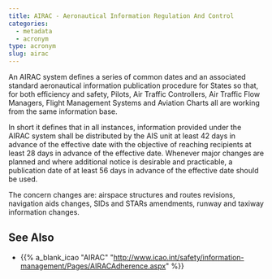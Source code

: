 ```yaml
---
title: AIRAC - Aeronautical Information Regulation And Control
categories:
  - metadata
  - acronym
type: acronym
slug: airac
---
```


An AIRAC system defines a series of common dates and an associated standard
aeronautical information publication procedure for States so that,
for both efficiency and safety, Pilots, Air Traffic Controllers,
Air Traffic Flow Managers, Flight Management Systems and Aviation Charts all are
working from the same information base.

In short it defines that in all instances, information provided under the AIRAC system
shall be distributed by the AIS unit at least 42 days in advance of the effective date
with the objective of reaching recipients at least 28 days in advance of the effective date.
Whenever major changes are planned and where additional notice is desirable and practicable,
a publication date of at least 56 days in advance of the effective date should be used.

The concern changes are: airspace structures and routes revisions, navigation aids changes,
SIDs and STARs amendments, runway and taxiway information changes.


## See Also

* {{% a_blank_icao "AIRAC" "http://www.icao.int/safety/information-management/Pages/AIRACAdherence.aspx" %}}

